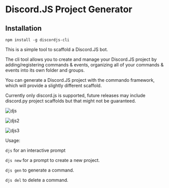 # Discord.JS Project Generator

## Installation

`npm install -g discordjs-cli`

This is a simple tool to scaffold a Discord.JS bot.

The cli tool allows you to create and manage your Discord.JS project by adding/registering commands & events, organizing all of your commands & events into its own folder and groups.

You can generate a Discord.JS project with the commando framework, which will provide a slightly different scaffold.

Currently only discord.js is supported, future releases may include discord.py project scaffolds but that might not be guaranteed.

![djs](https://i.imgur.com/utVYrR0.png)

![djs2](https://i.imgur.com/PCQLa24.png)

![djs3](https://i.imgur.com/SsqRN0m.png)

Usage:

`djs` for an interactive prompt

`djs new` for a prompt to create a new project.

`djs gen` to generate a command.

`djs del` to delete a command.
